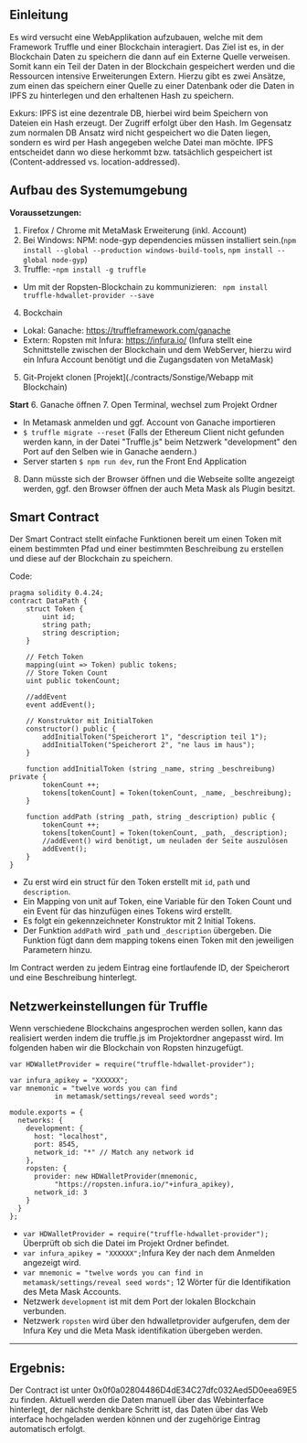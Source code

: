 ## Einleitung
Es wird versucht eine WebApplikation aufzubauen, welche mit dem Framework Truffle und einer Blockchain interagiert. Das Ziel ist es, in der Blockchain Daten zu speichern die dann auf ein Externe Quelle verweisen. Somit kann ein Teil der Daten in der Blockchain gespeichert werden und die Ressourcen intensive Erweiterungen Extern. Hierzu gibt es zwei Ansätze, zum einen das speichern einer Quelle zu einer Datenbank oder die Daten in IPFS zu hinterlegen und den erhaltenen Hash zu speichern.

Exkurs: IPFS ist eine dezentrale DB, hierbei wird beim Speichern von Dateien ein Hash erzeugt. Der Zugriff erfolgt über den Hash. Im Gegensatz zum normalen DB Ansatz wird nicht gespeichert wo die Daten liegen, sondern es wird per Hash angegeben welche Datei man möchte. IPFS entscheidet dann wo diese herkommt bzw. tatsächlich gespeichert ist (Content-addressed vs. location-addressed).

## Aufbau des Systemumgebung
**Voraussetzungen:**
1. Firefox / Chrome mit MetaMask Erweiterung (inkl. Account)
2. Bei Windows: NPM: node-gyp dependencies müssen installiert sein.(`npm install --global --production windows-build-tools`, `npm install --global node-gyp`) 
3. Truffle: 
-`npm install -g truffle`
- Um mit der Ropsten-Blockchain zu kommunizieren: ` npm install truffle-hdwallet-provider --save`
4. Bockchain 
 - Lokal: Ganache: https://truffleframework.com/ganache
 - Extern: Ropsten mit Infura: https://infura.io/
 (Infura stellt eine Schnittstelle zwischen der Blockchain und dem WebServer, hierzu wird ein Infura Account benötigt und die Zugangsdaten von MetaMask)
5. Git-Projekt clonen [Projekt](./contracts/Sonstige/Webapp mit Blockchain)

**Start**
6. Ganache öffnen 
7. Open Terminal, wechsel zum Projekt Ordner
 - In Metamask anmelden und ggf. Account von Ganache importieren
 - `$ truffle migrate --reset` (Falls der Ethereum Client nicht gefunden werden kann, in der Datei "Truffle.js" beim Netzwerk "development" den Port auf den Selben wie in Ganache aendern.)
 - Server starten `$ npm run dev`, run the Front End Application
8. Dann müsste sich der Browser öffnen und die Webseite sollte angezeigt werden, ggf. den Browser öffnen der auch Meta Mask als Plugin besitzt.

## Smart Contract
Der Smart Contract stellt einfache Funktionen bereit um einen Token mit einem bestimmten Pfad und einer bestimmten Beschreibung zu erstellen und diese auf der Blockchain zu speichern.

Code:

```
pragma solidity 0.4.24;
contract DataPath {
    struct Token {
        uint id;
        string path;
        string description;
    }

    // Fetch Token
    mapping(uint => Token) public tokens;
    // Store Token Count
    uint public tokenCount;

    //addEvent
    event addEvent();

    // Konstruktor mit InitialToken
    constructor() public {
        addInitialToken("Speicherort 1", "description teil 1");
        addInitialToken("Speicherort 2", "ne laus im haus");
    }

    function addInitialToken (string _name, string _beschreibung) private {
        tokenCount ++;
        tokens[tokenCount] = Token(tokenCount, _name, _beschreibung);
    }

    function addPath (string _path, string _description) public {
        tokenCount ++;
        tokens[tokenCount] = Token(tokenCount, _path, _description);
        //addEvent() wird benötigt, um neuladen der Seite auszulösen
        addEvent();
    }
}
```
- Zu erst wird ein struct für den Token erstellt mit `id`, `path` und `description`.
- Ein Mapping von unit auf Token, eine Variable für den Token Count und ein Event für das hinzufügen eines Tokens wird erstellt.
- Es folgt ein gekennzeichneter Konstruktor mit 2 Initial Tokens.
- Der Funktion  `addPath` wird `_path` und `_description` übergeben. Die Funktion fügt dann dem mapping tokens einen Token mit den jeweiligen Parametern hinzu.

Im Contract werden zu jedem Eintrag eine fortlaufende ID, der Speicherort und eine Beschreibung hinterlegt.

## Netzwerkeinstellungen für Truffle
Wenn verschiedene Blockchains angesprochen werden sollen, kann das realisiert werden indem die truffle.js im Projektordner angepasst wird. Im folgenden haben wir die Blockchain von Ropsten hinzugefügt.

```
var HDWalletProvider = require("truffle-hdwallet-provider");

var infura_apikey = "XXXXXX";
var mnemonic = "twelve words you can find 
           in metamask/settings/reveal seed words";

module.exports = {
  networks: {
    development: {
      host: "localhost",
      port: 8545,
      network_id: "*" // Match any network id
    },
    ropsten: {
      provider: new HDWalletProvider(mnemonic, 
           "https://ropsten.infura.io/"+infura_apikey),
      network_id: 3
    }
  }
};
```
- `var HDWalletProvider = require("truffle-hdwallet-provider");` Überprüft ob sich die Datei im Projekt Ordner befindet.
- `var infura_apikey = "XXXXXX";`Infura Key der nach dem Anmelden angezeigt wird.
- `var mnemonic = "twelve words you can find in metamask/settings/reveal seed words";` 12 Wörter für die Identifikation des Meta Mask Accounts.
- Netzwerk `development` ist mit dem Port der lokalen Blockchain verbunden.
- Netzwerk `ropsten` wird über den hdwalletprovider aufgerufen, dem der Infura Key und die Meta Mask identifikation übergeben werden.

---

## Ergebnis:
Der Contract ist unter 0x0f0a02804486D4dE34C27dfc032Aed5D0eea69E5 zu finden.
Aktuell werden die Daten manuell über das Webinterface hinterlegt, der nächste denkbare Schritt ist, das Daten über das Web interface hochgeladen werden können und der zugehörige Eintrag automatisch erfolgt.